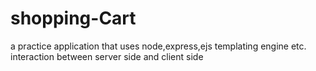# shopping-Cart

a practice application that uses node,express,ejs templating engine etc.
interaction between server side and client side
